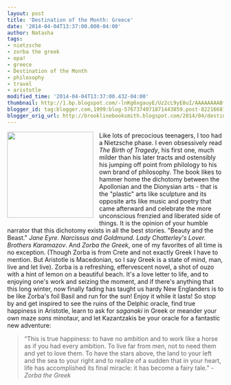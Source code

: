```yaml
---
layout: post
title: 'Destination of the Month: Greece'
date: '2014-04-04T13:37:00.000-04:00'
author: Natasha
tags:
- nietzsche
- zorba the greek
- opa!
- greece
- Destination of the Month
- philosophy
- travel
- aristotle
modified_time: '2014-04-04T13:37:00.432-04:00'
thumbnail: http://1.bp.blogspot.com/-lnKg6xgauyE/Uz2cL9yE8uI/AAAAAAAABf8/k5OAdFifWe4/s72-c/C88E354C-3097-42D4-A33F-70082DB86C5A.jpg
blogger_id: tag:blogger.com,1999:blog-5767374071871443859.post-8221668198538245013
blogger_orig_url: http://brooklinebooksmith.blogspot.com/2014/04/destination-of-month-greece.html
---
```


<div class="separator" style="clear: both; text-align: center;"><a href="http://1.bp.blogspot.com/-lnKg6xgauyE/Uz2cL9yE8uI/AAAAAAAABf8/k5OAdFifWe4/s1600/C88E354C-3097-42D4-A33F-70082DB86C5A.jpg" imageanchor="1" style="clear: left; float: left; margin-bottom: 1em; margin-right: 1em;"><img border="0" src="http://1.bp.blogspot.com/-lnKg6xgauyE/Uz2cL9yE8uI/AAAAAAAABf8/k5OAdFifWe4/s1600/C88E354C-3097-42D4-A33F-70082DB86C5A.jpg" height="200" width="200" /></a></div>Like lots of precocious teenagers, I too had a Nietzsche phase. I even obsessively read <i>The Birth of Tragedy</i>, his first one, much milder than his later tracts and ostensibly his jumping off point from philology to his own brand of philosophy. The book likes to hammer home the dichotomy between the Apollonian and the Dionysian arts - that is the "plastic" arts like sculpture and its opposite arts like music and poetry that came afterward and celebrate the more unconscious frenzied and liberated side of things. It is the opinion of your humble narrator that this dichotomy exists in all the best stories. "Beauty and the Beast." <i>Jane Eyre. Narcissus and Goldmund. Lady Chatterley's Lover. Brothers Karamazov</i>. And <i>Zorba the Greek</i>, one of my favorites of all time is no exception. (Though Zorba is from Crete and not exactly Greek I have to mention. But Aristotle is Macedonian, so I say Greek is a state of mind, man, live and let live). Zorba is a refreshing, effervescent novel, a shot of ouzo with a hint of lemon on a beautiful beach. It's a love letter to life, and to enjoying one's work and seizing the moment, and if there's anything that this long winter, now finally fading has taught us hardy New Englanders is to be like Zorba's foil Basil and run for the sun! Enjoy it while it lasts! So stop by and get inspired to see the ruins of the Delphic oracle, find true happiness in Aristotle, learn to ask for <i>saganaki </i>in Greek or meander your own maze <i>sans</i> minotaur, and let Kazantzakis be your oracle for a fantastic new adventure:<br /><blockquote class="tr_bq">“This is true happiness: to have no ambition and to work like a horse as if you had every ambition. To live far from men, not to need them and yet to love them. To have the stars above, the land to your left and the sea to your right and to realize of a sudden that in your heart, life has accomplished its final miracle: it has become a fairy tale.” -<i>Zorba the Greek</i></blockquote>